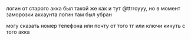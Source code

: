 логин от старого акка был такой же как и тут @ttrroyyy, но в момент заморозки аккаунта логин там был убран

могу сказать номер телефона или почту от того тг или ключи кинуть с того акка

